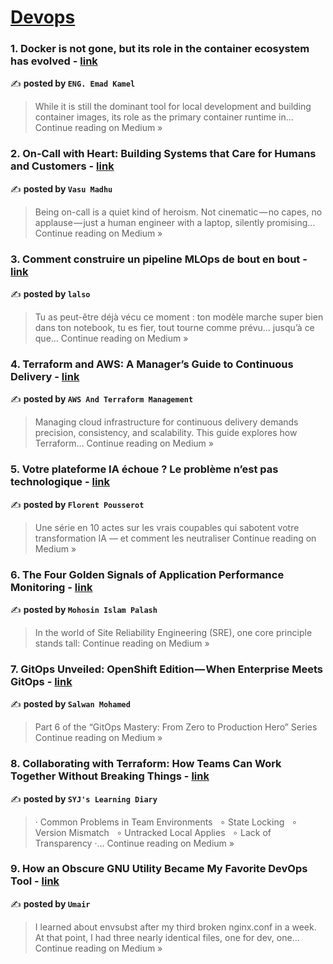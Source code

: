 
<h1><a href=https://medium.com/tag/devops/recommended target="_blank" rel="noopener noreferrer">Devops</a></h1>
<h3>1. Docker is not gone, but its role in the container ecosystem has evolved - <a href="https://emad-kamel.medium.com/docker-is-not-gone-but-its-role-in-the-container-ecosystem-has-evolved-eebed80d72c7?source=rss------devops-5" target="_blank" rel="noopener noreferrer">link</a></h3>

✍️ **posted by `ENG. Emad Kamel`**

<blockquote>While it is still the dominant tool for local development and building container images, its role as the primary container runtime in…
Continue reading on Medium »</blockquote>

<h3>2. On-Call with Heart: Building Systems that Care for Humans and Customers - <a href="https://medium.com/@reachout.vmadhu/on-call-with-heart-building-systems-that-care-for-humans-and-customers-7ba8e5e65911?source=rss------devops-5" target="_blank" rel="noopener noreferrer">link</a></h3>

✍️ **posted by `Vasu Madhu`**

<blockquote>Being on-call is a quiet kind of heroism. Not cinematic — no capes, no applause — just a human engineer with a laptop, silently promising…
Continue reading on Medium »</blockquote>

<h3>3. Comment construire un pipeline MLOps de bout en bout - <a href="https://medium.com/@sallsouleymane66/comment-construire-un-pipeline-mlops-de-bout-en-bout-39ffb9142969?source=rss------devops-5" target="_blank" rel="noopener noreferrer">link</a></h3>

✍️ **posted by `lalso`**

<blockquote>Tu as peut-être déjà vécu ce moment : ton modèle marche super bien dans ton notebook, tu es fier, tout tourne comme prévu… jusqu’à ce que…
Continue reading on Medium »</blockquote>

<h3>4. Terraform and AWS: A Manager’s Guide to Continuous Delivery - <a href="https://medium.com/@ops4w/terraform-and-aws-a-managers-guide-to-continuous-delivery-e9c93281366e?source=rss------devops-5" target="_blank" rel="noopener noreferrer">link</a></h3>

✍️ **posted by `AWS And Terraform Management`**

<blockquote>Managing cloud infrastructure for continuous delivery demands precision, consistency, and scalability. This guide explores how Terraform…
Continue reading on Medium »</blockquote>

<h3>5. Votre plateforme IA échoue ? Le problème n’est pas technologique - <a href="https://medium.com/@florent.pousserot/votre-plateforme-ia-%C3%A9choue-le-probl%C3%A8me-nest-pas-technologique-7247d664363d?source=rss------devops-5" target="_blank" rel="noopener noreferrer">link</a></h3>

✍️ **posted by `Florent Pousserot`**

<blockquote>Une série en 10 actes sur les vrais coupables qui sabotent votre transformation IA — et comment les neutraliser
Continue reading on Medium »</blockquote>

<h3>6.  The Four Golden Signals of Application Performance Monitoring - <a href="https://medium.com/@mohosin_palash/the-four-golden-signals-of-application-performance-monitoring-a75a8a8d57da?source=rss------devops-5" target="_blank" rel="noopener noreferrer">link</a></h3>

✍️ **posted by `Mohosin Islam Palash`**

<blockquote>In the world of Site Reliability Engineering (SRE), one core principle stands tall:
Continue reading on Medium »</blockquote>

<h3>7. GitOps Unveiled: OpenShift Edition — When Enterprise Meets GitOps - <a href="https://medium.com/@salwan.mohamed/gitops-unveiled-openshift-edition-when-enterprise-meets-gitops-60436a879c64?source=rss------devops-5" target="_blank" rel="noopener noreferrer">link</a></h3>

✍️ **posted by `Salwan Mohamed`**

<blockquote>Part 6 of the “GitOps Mastery: From Zero to Production Hero” Series
Continue reading on Medium »</blockquote>

<h3>8. Collaborating with Terraform: How Teams Can Work Together Without Breaking Things - <a href="https://medium.com/@shaoyunjian/collaborating-with-terraform-how-teams-can-work-together-without-breaking-things-65c8e59e508a?source=rss------devops-5" target="_blank" rel="noopener noreferrer">link</a></h3>

✍️ **posted by `SYJ's Learning Diary`**

<blockquote>· Common Problems in Team Environments
  ∘ State Locking
  ∘ Version Mismatch
  ∘ Untracked Local Applies
  ∘ Lack of Transparency
·…
Continue reading on Medium »</blockquote>

<h3>9. How an Obscure GNU Utility Became My Favorite DevOps Tool - <a href="https://medium.com/@u.mair/how-an-obscure-gnu-utility-became-my-favorite-devops-tool-4c655c541f95?source=rss------devops-5" target="_blank" rel="noopener noreferrer">link</a></h3>

✍️ **posted by `Umair`**

<blockquote>I learned about envsubst after my third broken nginx.conf in a week. At that point, I had three nearly identical files, one for dev, one…
Continue reading on Medium »</blockquote>

